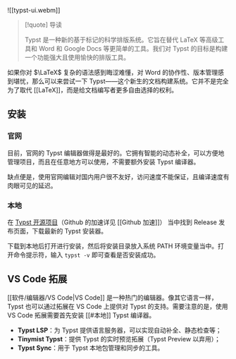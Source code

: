 ![[typst-ui.webm]]

> [!quote] 导读
> 
> Typst 是一种新的基于标记的科学排版系统。它旨在替代 LaTeX 等高级工具和 Word 和 Google Docs 等更简单的工具。我们对 Typst 的目标是构建一个功能强大且使用愉快的排版工具。

如果你对 $\LaTeX$ 复杂的语法感到晦涩难懂，对 Word 的协作性、版本管理感到堪忧，那么可以来尝试一下 Typst——这个新生的文档构建系统。它并不是完全为了取代 [[LaTeX]]，而是给文档编写者更多自由选择的权利。

## 安装

### 官网

目前，官网的 Typst 编辑器做得是最好的。它拥有智能的动态补全，可以方便地管理项目，而且在任意地方可以使用，不需要额外安装 Typst 编译器。

缺点便是，使用官网编辑对国内用户很不友好，访问速度不能保证，且编译速度有肉眼可见的延迟。

### 本地

在 [Typst 开源项目](https://github.com/typst/typst)（Github 的加速详见 [[Github 加速]]） 当中找到 Release 发布页面，下载最新的 Typst 安装器。

下载到本地后打开进行安装，然后将安装目录放入系统 PATH 环境变量当中。打开命令提示符，输入 `typst -v` 即可查看是否安装成功。

## VS Code 拓展

[[软件/编辑器/VS Code|VS Code]] 是一种热门的编辑器。像其它语言一样，Typst 也可以通过拓展在 VS Code 上提供对 Typst 的支持。需要注意的是，使用 VS Code 拓展需要首先安装 [[#本地]] Typst 编译器。

- **Typst LSP**：为 Typst 提供语言服务器，可以实现自动补全、静态检查等；
- **Tinymist Typst**：提供 Typst 的实时预览拓展（Typst Preview 以弃用）；
- **Typst Sync**：用于 Typst 本地包管理和同步的工具。